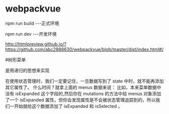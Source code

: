 # webpackvue

npm run build ---正式环境

npm run dev ---开发环境

http://htmlpreview.github.io/?https://github.com/abc2888630/webpackvue/blob/master/dist/index.html#/


#树形菜单

是用递归的思想来实现

在使用状态管理时，我们一定要记住，一旦数据写到了 state 中时，就不能再添加其它属性了。
什么时间？就拿上面的 menus 数据来说：
比如，本来菜单数据中没有 isExpanded 这个字段的,然后你在 mutations 的方法中给 menus 对象添加了一个 isExpanded 属性，但你会发现属性是不会被状态管理追踪到的，所以我们一开始就给这个数据添加了 isExpanded 和 isSelected 。
